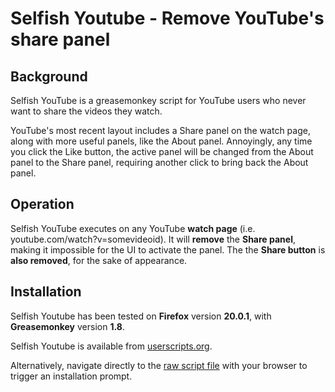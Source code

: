 # Selfish Youtube - Remove YouTube's share panel

## Background

Selfish YouTube is a greasemonkey script for YouTube users who never want to share the videos they watch.

YouTube's most recent layout includes a Share panel on the watch page, along with more useful panels, like the About panel. Annoyingly, any time you click the Like button, the active panel will be changed from the About panel to the Share panel, requiring another click to bring back the About panel.

## Operation

Selfish YouTube executes on any YouTube **watch page** (i.e. youtube.com/watch?v=somevideoid). It will **remove** the **Share panel**, making it impossible for the UI to activate the panel. The the **Share button** is **also removed**, for the sake of appearance.

## Installation

Selfish Youtube has been tested on **Firefox** version **20.0.1**, with **Greasemonkey** version **1.8**.

Selfish Youtube is available from [userscripts.org](https://userscripts.org/scripts/show/166809).

Alternatively, navigate directly to the [raw script file](../../raw/master/selfish-youtube.user.js) with your browser to trigger an installation prompt.
